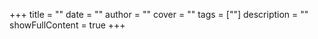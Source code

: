 +++
title = ""
date = ""
author = ""
cover = ""
tags = [""]
description = ""
showFullContent = true
+++
